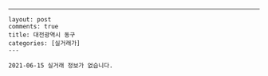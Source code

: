 ---
    layout: post
    comments: true
    title: 대전광역시 동구
    categories: [실거래가]
    ---

    2021-06-15 실거래 정보가 없습니다.

    